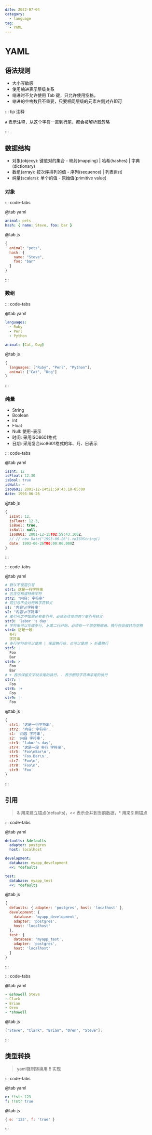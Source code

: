 ```yaml
---
date: 2022-07-04
category:
  - language
tag:
  - YAML
---
```


# YAML

## 语法规则

* 大小写敏感
* 使用缩进表示层级关系
* 缩进时不允许使用 Tab 键，只允许使用空格。
* 缩进的空格数目不重要，只要相同层级的元素左侧对齐即可

::: tip 注释

`#` 表示注释，从这个字符一直到行尾，都会被解析器忽略

:::

## 数据结构

* 对象(objecy): 键值对的集合 - 映射(mapping) | 哈希(hashes) | 字典(dictionary)
* 数组(array): 按次序排列的值 - 序列(sequence) | 列表(list)
* 纯量(scalars): 单个的值 - 原始值(primitive value)

### 对象

::: code-tabs

@tab yaml

```yaml
animal: pets
hash: { name: Steve, foo: bar }
```

@tab js

```js
{
  animal: "pets",
  hash: {
    name: "Steve",
    foo: "bar"
  }
}
```

:::

### 数组

::: code-tabs

@tab yaml

```yaml
languages:
  - Ruby
  - Perl
  - Python

animal: [Cat, Dog]
```

@tab js

```js
{
  languages: ["Ruby", "Perl", "Python"],
  animal: ["Cat", "Dog"]
}
```

:::

### 纯量

* String
* Boolean
* Int
* Float
* Null: 使用`~`表示
* 时间: 采用ISO8601格式
* 日期: 采用复合iso8601格式的年、月、日表示

::: code-tabs

@tab yaml

```yaml
isInt: 12
isFloat: 12.30
isBool: true
isNull: ~
iso8601: 2001-12-14t21:59:43.10-05:00
date: 1993-06-26
```

@tab js

```js
{
  isInt: 12,
  isFloat: 12.3,
  isBool: true,
  isNull: null,
  iso8601: 2001-12-15T02:59:43.100Z,
  // // new Date("1993-06-26").toISOString()
  date: 1993-06-26T00:00:00.000Z
}
```

:::

::: code-tabs

@tab yaml

```yaml
# 默认不使用引号
str1: 这是一行字符串
# 包含空格或特殊字符
str2: "内容: 字符串"
# 双引号不会对特殊字符转义
s1: '内容\n字符串'
s2: "内容\n字符串"
# 单引号之中如果还有单引号，必须连续使用两个单引号转义
str3: 'labor''s day'
# 字符串可以写成多行, 从第二行开始，必须有一个单空格缩进。换行符会被转为空格
str4: 这是一段
  多行
  字符串
# 多行字符串可以使用 | 保留换行符，也可以使用 > 折叠换行
str5: |
  Foo
  Bar
str6: >
  Foo
  Bar
# + 表示保留文字块末尾的换行，- 表示删除字符串末尾的换行
str7: |
  Foo
str8: |+
  Foo
str9: |-
  Foo
```

@tab js

```js
{
  str1: '这是一行字符串',
  str2: '内容: 字符串',
  s1: '内容 字符串',
  s2: '内容 字符串',
  str3: "labor's day",
  str4: '这是一段 多行 字符串',
  str5: 'Foo\nBar\n',
  str6: 'Foo Bar\n',
  str7: 'Foo\n',
  str8: 'Foo\n',
  str9: 'Foo'
}
```

:::

## 引用

> & 用来建立锚点(defaults)，<< 表示合并到当前数据，* 用来引用锚点

::: code-tabs

@tab yaml

```yaml
defaults: &defaults
  adapter: postgres
  host: localhost

development:
  database: myapp_development
  <<: *defaults

test:
  database: myapp_test
  <<: *defaults
```

@tab js

```js
{
  defaults: { adapter: 'postgres', host: 'localhost' },
  development: {
    database: 'myapp_development',
    adapter: 'postgres',
    host: 'localhost'
  },
  test: {
    database: 'myapp_test',
    adapter: 'postgres',
    host: 'localhost'
  }
}
```

:::

::: code-tabs

@tab yaml

```yaml
- &showell Steve
- Clark
- Brian
- Oren
- *showell
```

@tab js

```js
["Steve", "Clark", "Brian", "Oren", "Steve"];
```

:::

## 类型转换

> yaml强制转换用 !! 实现

::: code-tabs

@tab yaml

```yaml
e: !!str 123
f: !!str true
```
@tab js

```js
{ e: '123', f: 'true' }
```

:::


